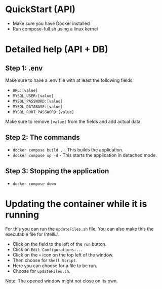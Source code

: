 # QuickStart (API)
- Make sure you have Docker installed
- Run compose-full.sh using a linux kernel
# Detailed help (API + DB)

## Step 1: .env
Make sure to have a .env file with at least the following fields:
- ``URL:[value]``
- ``MYSQL_USER:[value]``
- ``MYSQL_PASSWORD:[value]``
- ``MYSQL_DATABASE:[value]``
- ``MYSQL_ROOT_PASSWORD:[value]``

Make sure to remove ``[value]`` from the fields and add actual data.

## Step 2: The commands
- ``docker compose build .`` - This builds the application.
- ``docker compose up -d`` - This starts the application in detached mode.

## Step 3: Stopping the application

- ``docker compose down``

# Updating the container while it is running

For this you can run the ``updateFiles.sh`` file. You can also make this the executable file for IntelliJ.

- Click on the field to the left of the ``run`` button.
- Click on ``Edit Configurations...``.
- Click on the ``+`` icon on the top left of the window.
- Then choose for ``Shell Script``.
- Here you can choose for a file to be run.
- Choose for ``updateFiles.sh``.

Note: The opened window might not close on its own.